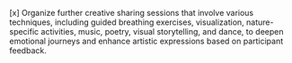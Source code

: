 [x] Organize further creative sharing sessions that involve various techniques, including guided breathing exercises, visualization, nature-specific activities, music, poetry, visual storytelling, and dance, to deepen emotional journeys and enhance artistic expressions based on participant feedback.